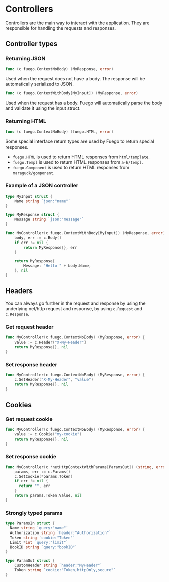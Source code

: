 # Controllers

Controllers are the main way to interact with the application. They are responsible for handling the requests and responses.

## Controller types

### Returning JSON

```go
func (c fuego.ContextNoBody) (MyResponse, error)
```

Used when the request does not have a body. The response will be automatically serialized to JSON.

```go
func (c fuego.ContextWithBody[MyInput]) (MyResponse, error)
```

Used when the request has a body.
Fuego will automatically parse the body and validate it using the input struct.

### Returning HTML

```go
func (c fuego.ContextNoBody) (fuego.HTML, error)
```

Some special interface return types are used by Fuego to return special responses.

- `fuego.HTML` is used to return HTML responses from `html/template`.
- `fuego.Templ` is used to return HTML responses from `a-h/templ`.
- `fuego.Gomponent` is used to return HTML responses from `maragudk/gomponent`.

### Example of a JSON controller

```go
type MyInput struct {
	Name string `json:"name"`
}

type MyResponse struct {
	Message string `json:"message"`
}

func MyController(c fuego.ContextWithBody[MyInput]) (MyResponse, error) {
	body, err := c.Body()
	if err != nil {
		return MyResponse{}, err
	}

	return MyResponse{
		Message: "Hello " + body.Name,
	}, nil
}
```

## Headers

You can always go further in the request and response by using the underlying net/http request and response, by using `c.Request` and `c.Response`.

### Get request header

```go
func MyController(c fuego.ContextNoBody) (MyResponse, error) {
	value := c.Header("X-My-Header")
	return MyResponse{}, nil
}
```

### Set response header

```go
func MyController(c fuego.ContextNoBody) (MyResponse, error) {
	c.SetHeader("X-My-Header", "value")
	return MyResponse{}, nil
}
```

## Cookies

### Get request cookie

```go
func MyController(c fuego.ContextNoBody) (MyResponse, error) {
	value := c.Cookie("my-cookie")
	return MyResponse{}, nil
}
```

### Set response cookie

```go
func MyController(c *netHttpContextWithParams[ParamsOut]) (string, error) {
	params, err := c.Params()
	c.SetCookie(*params.Token)
	if err != nil {
	  return "", err
	}
	return params.Token.Value, nil
}

```

### Strongly typed params

```go
type ParamsIn struct {
  Name string `query:"name"`
  Authorization string `header:"Authorization"`
  Token string `cookie:"Token"`
  Limit *int `query:"limit"`
  BookID string `query:"bookID"`
}

type ParamOut struct {
	CustomHeader string `header:"MyHeader"`
	Token string `cookie:"Token,httpOnly,secure"`
}
```
